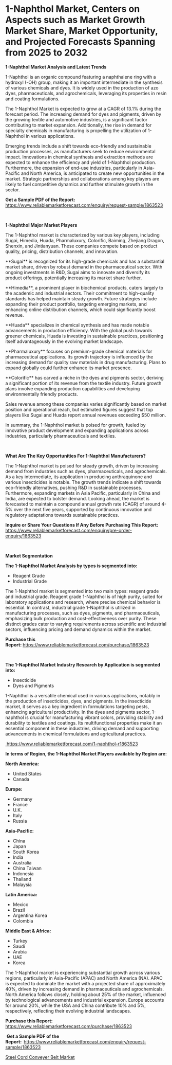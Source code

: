 <p><h1>1-Naphthol Market, Centers on Aspects such as Market Growth Market Share, Market Opportunity, and Projected Forecasts Spanning from 2025 to 2032</h1></p><p><strong>1-Naphthol Market Analysis and Latest Trends</strong></p>
<p><p>1-Naphthol is an organic compound featuring a naphthalene ring with a hydroxyl (-OH) group, making it an important intermediate in the synthesis of various chemicals and dyes. It is widely used in the production of azo dyes, pharmaceuticals, and agrochemicals, leveraging its properties in resin and coating formulations.</p><p>The 1-Naphthol Market is expected to grow at a CAGR of 13.1% during the forecast period. The increasing demand for dyes and pigments, driven by the growing textile and automotive industries, is a significant factor contributing to market expansion. Additionally, the rise in demand for specialty chemicals in manufacturing is propelling the utilization of 1-Naphthol in various applications. </p><p>Emerging trends include a shift towards eco-friendly and sustainable production processes, as manufacturers seek to reduce environmental impact. Innovations in chemical synthesis and extraction methods are expected to enhance the efficiency and yield of 1-Naphthol production. Furthermore, the expansion of end-use industries, particularly in Asia-Pacific and North America, is anticipated to create new opportunities in the market. Strategic partnerships and collaborations among key players are likely to fuel competitive dynamics and further stimulate growth in the sector.</p></p>
<p><strong>Get a Sample PDF of the Report:&nbsp;</strong> <a href="https://www.reliablemarketforecast.com/enquiry/request-sample/1863523?utm_campaign=1840&utm_medium=2&utm_source=Github&utm_content=ia&utm_term=04022025&utm_id=1-naphthol">https://www.reliablemarketforecast.com/enquiry/request-sample/1863523</a></p>
<p>&nbsp;</p>
<p><strong>1-Naphthol Major Market Players</strong></p>
<p><p>The 1-Naphthol market is characterized by various key players, including Sugai, Himedia, Huada, Pharmaluxury, Colorific, Baiming, Zhejiang Dragon, Shenxin, and Jintianyuan. These companies compete based on product quality, pricing, distribution channels, and innovation.</p><p>**Sugai** is recognized for its high-grade chemicals and has a substantial market share, driven by robust demand in the pharmaceutical sector. With ongoing investments in R&D, Sugai aims to innovate and diversify its product offerings, potentially increasing its market share further.</p><p>**Himedia**, a prominent player in biochemical products, caters largely to the academic and industrial sectors. Their commitment to high-quality standards has helped maintain steady growth. Future strategies include expanding their product portfolio, targeting emerging markets, and enhancing online distribution channels, which could significantly boost revenue.</p><p>**Huada** specializes in chemical synthesis and has made notable advancements in production efficiency. With the global push towards greener chemicals, Huada is investing in sustainable practices, positioning itself advantageously in the evolving market landscape.</p><p>**Pharmaluxury** focuses on premium-grade chemical materials for pharmaceutical applications. Its growth trajectory is influenced by the increasing demand for quality raw materials in drug manufacturing. Plans to expand globally could further enhance its market presence.</p><p>**Colorific** has carved a niche in the dyes and pigments sector, deriving a significant portion of its revenue from the textile industry. Future growth plans involve expanding production capabilities and developing environmentally friendly products.</p><p>Sales revenue among these companies varies significantly based on market position and operational reach, but estimated figures suggest that top players like Sugai and Huada report annual revenues exceeding $50 million.</p><p>In summary, the 1-Naphthol market is poised for growth, fueled by innovative product development and expanding applications across industries, particularly pharmaceuticals and textiles.</p></p>
<p>&nbsp;</p>
<p><strong>What Are The Key Opportunities For 1-Naphthol Manufacturers?</strong></p>
<p><p>The 1-Naphthol market is poised for steady growth, driven by increasing demand from industries such as dyes, pharmaceuticals, and agrochemicals. As a key intermediate, its application in producing anthraquinone and various insecticides is notable. The growth trends indicate a shift towards eco-friendly alternatives, pushing R&D in sustainable processes. Furthermore, expanding markets in Asia Pacific, particularly in China and India, are expected to bolster demand. Looking ahead, the market is forecasted to maintain a compound annual growth rate (CAGR) of around 4-5% over the next five years, supported by continuous innovation and regulatory adaptations towards sustainable practices.</p></p>
<p><strong>Inquire or Share Your Questions If Any Before Purchasing This Report:</strong> <a href="https://www.reliablemarketforecast.com/enquiry/pre-order-enquiry/1863523?utm_campaign=1840&utm_medium=2&utm_source=Github&utm_content=ia&utm_term=04022025&utm_id=1-naphthol">https://www.reliablemarketforecast.com/enquiry/pre-order-enquiry/1863523</a></p>
<p>&nbsp;</p>
<p><strong>Market Segmentation</strong></p>
<p><strong>The 1-Naphthol Market Analysis by types is segmented into:</strong></p>
<p><ul><li>Reagent Grade</li><li>Industrial Grade</li></ul></p>
<p><p>The 1-Naphthol market is segmented into two main types: reagent grade and industrial grade. Reagent grade 1-Naphthol is of high purity, suited for laboratory applications and research, where precise chemical behavior is essential. In contrast, industrial grade 1-Naphthol is utilized in manufacturing processes, such as dyes, pigments, and pharmaceuticals, emphasizing bulk production and cost-effectiveness over purity. These distinct grades cater to varying requirements across scientific and industrial sectors, influencing pricing and demand dynamics within the market.</p></p>
<p><strong>Purchase this Report:&nbsp;</strong><a href="https://www.reliablemarketforecast.com/purchase/1863523?utm_campaign=1840&utm_medium=2&utm_source=Github&utm_content=ia&utm_term=04022025&utm_id=1-naphthol">https://www.reliablemarketforecast.com/purchase/1863523</a></p>
<p>&nbsp;</p>
<p><strong>The 1-Naphthol Market Industry Research by Application is segmented into:</strong></p>
<p><ul><li>Insecticide</li><li>Dyes and Pigments</li></ul></p>
<p><p>1-Naphthol is a versatile chemical used in various applications, notably in the production of insecticides, dyes, and pigments. In the insecticide market, it serves as a key ingredient in formulations targeting pests, enhancing agricultural productivity. In the dyes and pigments sector, 1-naphthol is crucial for manufacturing vibrant colors, providing stability and durability to textiles and coatings. Its multifunctional properties make it an essential component in these industries, driving demand and supporting advancements in chemical formulations and agricultural practices.</p></p>
<p><a href="https://www.reliablemarketforecast.com/1-naphthol-r1863523?utm_campaign=1840&utm_medium=2&utm_source=Github&utm_content=ia&utm_term=04022025&utm_id=1-naphthol">&nbsp;https://www.reliablemarketforecast.com/1-naphthol-r1863523</a></p>
<p><strong>In terms of Region, the 1-Naphthol Market Players available by Region are:</strong></p>
<p>
    <p> <strong> North America: </strong>
        <ul>
            <li>United States</li>
            <li>Canada</li>
        </ul>
        </p> 
    <p> <strong> Europe: </strong>
        <ul>
            <li>Germany</li>
            <li>France</li>
            <li>U.K.</li>
            <li>Italy</li>
            <li>Russia</li>
        </ul>
        </p> 
    <p> <strong> Asia-Pacific: </strong>
        <ul>
            <li>China</li>
            <li>Japan</li>
            <li>South Korea</li>
            <li>India</li>
            <li>Australia</li>
            <li>China Taiwan</li>
            <li>Indonesia</li>
            <li>Thailand</li>
            <li>Malaysia</li>
        </ul>
        </p> 
    <p> <strong> Latin America: </strong>
        <ul>
            <li>Mexico</li>
            <li>Brazil</li>
            <li>Argentina Korea</li>
            <li>Colombia</li>
        </ul>
        </p> 
    <p> <strong> Middle East & Africa: </strong>
        <ul>
            <li>Turkey</li>
            <li>Saudi</li>
            <li>Arabia</li>
            <li>UAE</li>
            <li>Korea</li>
        </ul>
    </p>
    </p>
<p><p>The 1-Naphthol market is experiencing substantial growth across various regions, particularly in Asia-Pacific (APAC) and North America (NA). APAC is expected to dominate the market with a projected share of approximately 40%, driven by increasing demand in pharmaceuticals and agrochemicals. North America follows closely, holding about 25% of the market, influenced by technological advancements and industrial expansion. Europe accounts for around 20%, while the USA and China contribute 10% and 5%, respectively, reflecting their evolving industrial landscapes.</p></p>
<p><strong>Purchase this Report: </strong><a href="https://www.reliablemarketforecast.com/purchase/1863523?utm_campaign=1840&utm_medium=2&utm_source=Github&utm_content=ia&utm_term=04022025&utm_id=1-naphthol">https://www.reliablemarketforecast.com/purchase/1863523</a></p>
<p>&nbsp;<strong>Get a Sample PDF of the Report:&nbsp;&nbsp;</strong><a href="https://www.reliablemarketforecast.com/enquiry/request-sample/1863523?utm_campaign=1840&utm_medium=2&utm_source=Github&utm_content=ia&utm_term=04022025&utm_id=1-naphthol">https://www.reliablemarketforecast.com/enquiry/request-sample/1863523</a></p>
<p><strong></strong></p>
<p><p><a href="https://github.com/vimar16th/Market-Research-Report-List-7/blob/main/steel-cord-conveyer-belt-market.md?utm_campaign=1840&utm_medium=2&utm_source=Github&utm_content=ia&utm_term=04022025&utm_id=1-naphthol">Steel Cord Conveyer Belt Market</a></p></p>